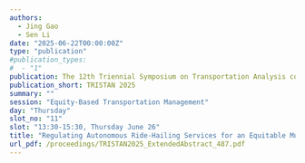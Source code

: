 ```yaml
---
authors:
  - Jing Gao
  - Sen Li
date: "2025-06-22T00:00:00Z"
type: "publication"
#publication_types:
#  - "1"
publication: The 12th Triennial Symposium on Transportation Analysis conference
publication_short: TRISTAN 2025
summary: ""
session: "Equity-Based Transportation Management"
day: "Thursday"
slot_no: "11"
slot: "13:30-15:30, Thursday June 26"
title: "Regulating Autonomous Ride-Hailing Services for an Equitable Multimodal Transportation Network"
url_pdf: /proceedings/TRISTAN2025_ExtendedAbstract_487.pdf
---
```

